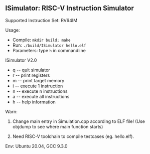 ## ISimulator: RISC-V Instruction Simulator

Supported Instruction Set: RV64IM

Usage:
- Compile: `mkdir build; make`
- Run: `./build/ISimulator hello.elf`
- Parameters: type `h` in commandline

ISimulator V2.0
- q -- quit simulator
- r -- print registers
- m -- print target memory
- i -- execute 1 instruction
- n -- execute n instructions
- a -- execute all instructions
- h -- help information

Warn: 
1. Change main entry in Simulation.cpp according to ELF file! (Use objdump to see where main function starts)

2. Need RISC-V toolchain to compile testcases (eg. hello.elf).

Env:
Ubuntu 20.04, GCC 9.3.0